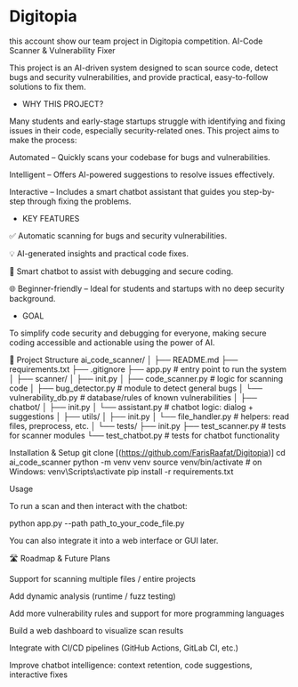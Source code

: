 # Digitopia
this account show our team project in Digitopia competition.
AI-Code Scanner & Vulnerability Fixer

This project is an AI-driven system designed to scan source code, detect bugs and security vulnerabilities, and provide practical, easy-to-follow solutions to fix them.

- WHY THIS PROJECT? 


Many students and early-stage startups struggle with identifying and fixing issues in their code, especially security-related ones. This project aims to make the process:

 Automated – Quickly scans your codebase for bugs and vulnerabilities.

 Intelligent – Offers AI-powered suggestions to resolve issues effectively.

 Interactive – Includes a smart chatbot assistant that guides you step-by-step through fixing the problems.

- KEY FEATURES

✅ Automatic scanning for bugs and security vulnerabilities.

💡 AI-generated insights and practical code fixes.

💬 Smart chatbot to assist with debugging and secure coding.

🌐 Beginner-friendly – Ideal for students and startups with no deep security background.

- GOAL

To simplify code security and debugging for everyone, making secure coding accessible and actionable using the power of AI.


📁 Project Structure
ai_code_scanner/
│
├── README.md
├── requirements.txt
├── .gitignore
├── app.py # entry point to run the system
│
├── scanner/
│ ├── init.py
│ ├── code_scanner.py # logic for scanning code
│ ├── bug_detector.py # module to detect general bugs
│ └── vulnerability_db.py # database/rules of known vulnerabilities
│
├── chatbot/
│ ├── init.py
│ └── assistant.py # chatbot logic: dialog + suggestions
│
├── utils/
│ ├── init.py
│ └── file_handler.py # helpers: read files, preprocess, etc.
│
└── tests/
├── init.py
├── test_scanner.py # tests for scanner modules
└── test_chatbot.py # tests for chatbot functionality



Installation & Setup
git clone [(https://github.com/FarisRaafat/Digitopia)]
cd ai_code_scanner
python -m venv venv
source venv/bin/activate        # on Windows: venv\Scripts\activate
pip install -r requirements.txt

Usage

To run a scan and then interact with the chatbot:

python app.py --path path_to_your_code_file.py


You can also integrate it into a web interface or GUI later.

🛣️ Roadmap & Future Plans

 Support for scanning multiple files / entire projects

 Add dynamic analysis (runtime / fuzz testing)

 Add more vulnerability rules and support for more programming languages

 Build a web dashboard to visualize scan results

 Integrate with CI/CD pipelines (GitHub Actions, GitLab CI, etc.)

 Improve chatbot intelligence: context retention, code suggestions, interactive fixes
